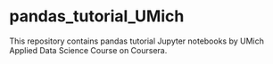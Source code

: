 # pandas_tutorial_UMich
This repository contains pandas tutorial Jupyter notebooks  by UMich Applied Data Science Course on Coursera.

